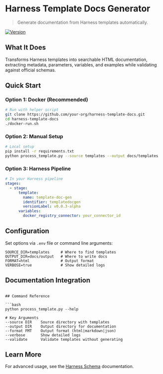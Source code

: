 # Harness Template Docs Generator

> Generate documentation from Harness templates automatically.

[![Version](https://img.shields.io/badge/version-0.0.3--alpha-blue)](https://hub.docker.com/repository/docker/ka1ne/template-doc-gen/tags/0.0.3-alpha/sha256:af1c5885d18f1b3e7d758da1427cb890005af62d05cb28a9f218766d39b0ff9e)

## What It Does

Transforms Harness templates into searchable HTML documentation, extracting metadata, parameters, variables, and examples while validating against official schemas.

## Quick Start

### Option 1: Docker (Recommended)

```bash
# Run with helper script
git clone https://github.com/your-org/harness-template-docs.git
cd harness-template-docs
./docker-run.sh
```

### Option 2: Manual Setup

```bash
# Local setup
pip install -r requirements.txt
python process_template.py --source templates --output docs/templates
```

### Option 3: Harness Pipeline

```yaml
# In your Harness pipeline
stages:
  - stage:
      template:
        name: template-doc-gen
        identifier: templatedocgen
        versionLabel: v0.0.3-alpha
      variables:
        docker_registry_connector: your_connector_id
```

## Configuration

Set options via `.env` file or command line arguments:

```
SOURCE_DIR=templates     # Where to find templates
OUTPUT_DIR=docs/output   # Where to write docs
FORMAT=html              # Output format
VERBOSE=true             # Show detailed logs
```

## Documentation Integration

```

## Command Reference

```bash
python process_template.py --help

# Key Arguments
--source DIR    Source directory with templates  
--output DIR    Output directory for documentation
--format FMT    Output format (html|markdown|json)
--verbose       Show detailed logs
--validate      Validate templates without generating
```

## Learn More

For advanced usage, see the [Harness Schema](https://github.com/harness/harness-schema) documentation.
